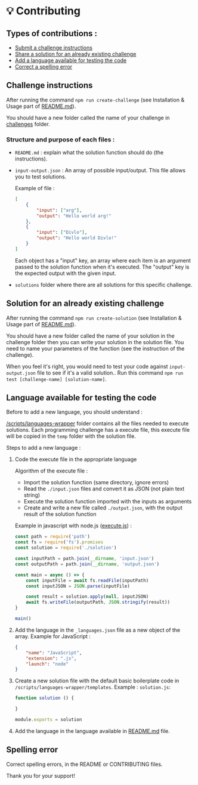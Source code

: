 # 💡 Contributing

## Types of contributions :

- [Submit a challenge instructions](challenge-instructions)
- [Share a solution for an already existing challenge](solution-for-an-already-existing-challenge)
- [Add a language available for testing the code](language-available-for-testing-the-code) 
- [Correct a spelling error](spelling-error)

## Challenge instructions

After running the command `npm run create-challenge` (see Installation & Usage part of [README.md](../README.md)).

You should have a new folder called the name of your challenge in [challenges](./challenges) folder.

### Structure and purpose of each files :

- `README.md` : explain what the solution function should do (the instructions).
- `input-output.json` : An array of possible input/output. This file allows you to test solutions.

    Example of file :
    ```json 
    [
        {
            "input": ["arg"],
            "output": "Hello world arg!"
        },
        {
            "input": ["Divlo"],
            "output": "Hello world Divlo!"
        }
    ]
    ```
    Each object has a "input" key, an array where each item is an argument passed to the solution function when it's executed. The "output" key is the expected output with the given input.
- `solutions` folder where there are all solutions for this specific challenge.

## Solution for an already existing challenge

After running the command `npm run create-solution` (see Installation & Usage part of [README.md](../README.md)).

You should have a new folder called the name of your solution in the challenge folder then you can write your solution in the solution file.
You need to name your parameters of the function (see the instruction of the challenge).

When you feel it's right, you would need to test your code against `input-output.json` file to see if it's a valid solution..
Run this command `npm run test [challenge-name] [solution-name]`.

## Language available for testing the code

Before to add a new language, you should understand :

[/scripts/languages-wrapper](../scripts/languages-wrapper) folder contains all the files needed to execute solutions. Each programming challenge has a execute file, this execute file will be copied in the `temp` folder with the solution file.

Steps to add a new language : 

1. Code the execute file in the appropriate language

    Algorithm of the execute file : 

    - Import the solution function (same  directory, ignore errors)
    - Read the `./input.json` files and convert it as JSON (not plain text string)
    - Execute the solution function imported with the inputs as arguments
    - Create and write a new file called `./output.json`, with the output result of the solution function

    Example in javascript with node.js ([execute.js](../scripts/languages-wrapper/execute.js)) : 
    ```javascript 
    const path = require('path')
    const fs = require('fs').promises
    const solution = require('./solution')

    const inputPath = path.join(__dirname, 'input.json')
    const outputPath = path.join(__dirname, 'output.json')

    const main = async () => {
        const inputFile = await fs.readFile(inputPath)
        const inputJSON = JSON.parse(inputFile)

        const result = solution.apply(null, inputJSON)
        await fs.writeFile(outputPath, JSON.stringify(result))
    }

    main()
    ```

1. Add the language in the `_languages.json` file as a new object of the array. Example for JavaScript : 
    ```json 
    {
        "name": "JavaScript",
        "extension": ".js",
        "launch": "node"
    }
    ```
1. Create a new solution file with the default basic boilerplate code in `/scripts/languages-wrapper/templates`. Example : `solution.js`:
    ```js
    function solution () {
    
    }

    module.exports = solution
    ```
1. Add the language in the language available in [README.md](../README.md) file.



## Spelling error

Correct spelling errors, in the README or CONTRIBUTING files.

Thank you for your support!
